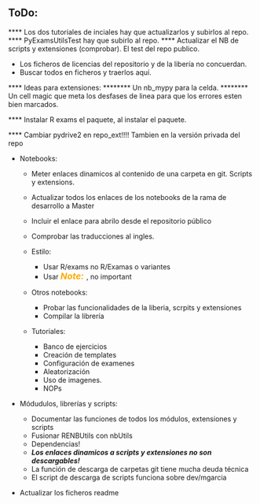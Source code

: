 ## ToDo:
**** Los dos tutoriales de inciales hay que actualizarlos y subirlos al repo.
**** PyExamsUtilsTest hay que subirlo al repo.
**** Actualizar el NB de scripts y extensiones (comprobar). El test del repo publico.



* Los ficheros de licencias del repositorio y de la libería no concuerdan.
* Buscar todos en ficheros y traerlos aquí.

**** Ideas para extensiones:
******** Un nb_mypy para la celda.
******** Un cell magic que meta los desfases de linea para que los errores esten bien marcados.

**** Instalar R exams el paquete, al instalar el paquete. 

**** Cambiar pydrive2 en repo_ext!!!! Tambien en la versión privada del repo


* Notebooks:
  * Meter enlaces dinamicos al contenido de una carpeta en git. Scripts y extensions.
  * Actualizar todos los enlaces de los notebooks de la rama de desarrollo a Master
  * Incluir el enlace para abrilo desde el repositorio público
  * Comprobar las traducciones al ingles.
  * Estilo:
    * Usar R/exams no R/Examas o variantes
    * Usar <font color=#ffaa00 size=4>***Note:*** </font>,  no important
  * Otros notebooks:
    * Probar las funcionalidades de la liberia, scrpits y extensiones
    * Compilar la librería
  
  * Tutoriales:
    * Banco de ejercicios
    * Creación de templates
    * Configuración de examenes
    * Aleatorización
    * Uso de imagenes.
    * NOPs

* Módudulos, librerías y scripts:
  * Documentar las funciones de todos los módulos, extensiones y scripts
  * Fusionar RENBUtils con nbUtils
  * Dependencias!
  * ***Los enlaces dinamicos a scripts y extensiones no son descargables!***
  * La función de descarga de carpetas git tiene mucha deuda técnica
  * El script de descarga de scripts funciona sobre dev/mgarcia

* Actualizar los ficheros readme
